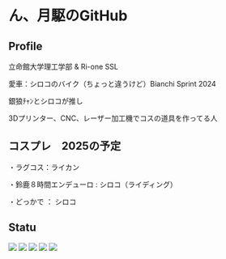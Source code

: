 # ん、月駆のGitHub

## Profile

立命館大学理工学部 & Ri-one SSL

愛車：シロコのバイク（ちょっと違うけど）Bianchi Sprint 2024 

銀狼ﾁｬﾝとシロコが推し

3Dプリンター、CNC、レーザー加工機でコスの道具を作ってる人

## コスプレ　2025の予定

・ラグコス：ライカン

・鈴鹿８時間エンデューロ : シロコ（ライディング）

・どっかで ： シロコ

## Statu
![](http://github-profile-summary-cards.vercel.app/api/cards/profile-details?username=Tsukigake&theme=nord_dark)
![](http://github-profile-summary-cards.vercel.app/api/cards/repos-per-language?username=Tsukigake&theme=nord_dark)
![](http://github-profile-summary-cards.vercel.app/api/cards/most-commit-language?username=Tsukigake&theme=nord_dark)
![](http://github-profile-summary-cards.vercel.app/api/cards/stats?username=Tsukigake&theme=nord_dark)
![](http://github-profile-summary-cards.vercel.app/api/cards/productive-time?username=Tsukigake&theme=nord_dark&utcOffset=9)


